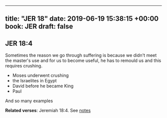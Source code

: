 
---
title: "JER 18"
date: 2019-06-19 15:38:15 +00:00
book: JER
draft: false
---

## JER 18:4

Sometimes the reason we go through suffering is because we didn't meet the master's use and for us to become useful, he has to remould us and this requires crushing.

- Moses underwent crushing
- the Israelites in Egypt
- David before he became King
- Paul

And so many examples

**Related verses**: Jeremiah 18:4. See [notes](https://my.bible.com/notes/3190210238113112844)


